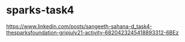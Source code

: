 # sparks-task4
https://www.linkedin.com/posts/sangeeth-sahana-d_task4-thesparksfoundation-gripjuly21-activity-6820423245418893312-6BEz
